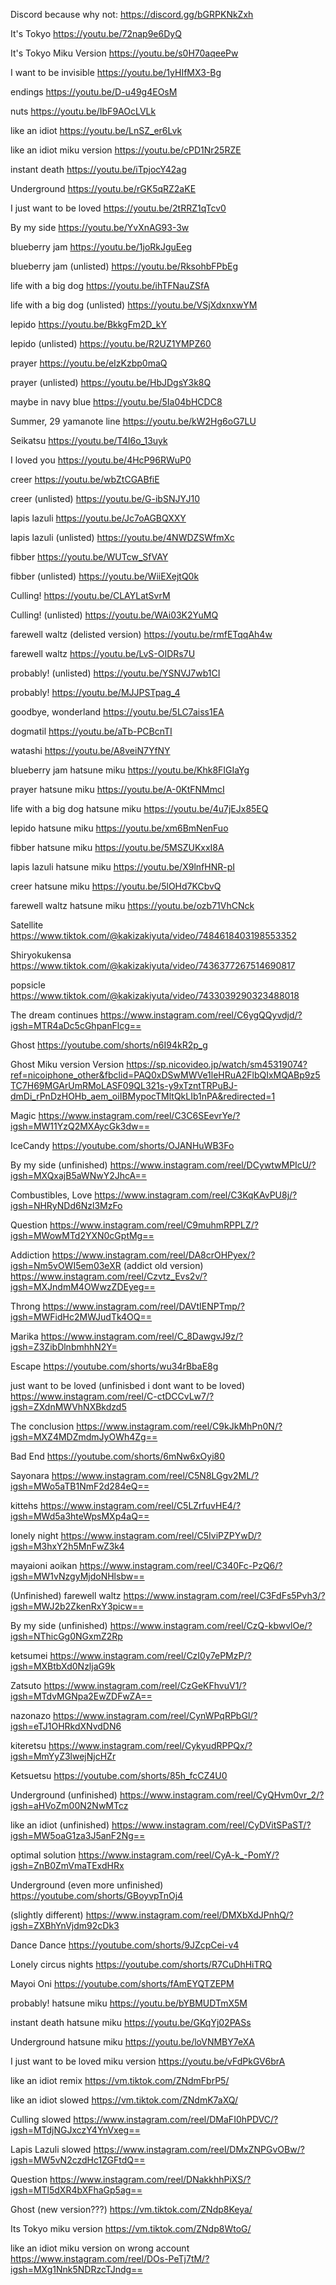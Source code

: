 Discord because why not: https://discord.gg/bGRPKNkZxh


It's Tokyo
https://youtu.be/72nap9e6DyQ

It's Tokyo Miku Version
https://youtu.be/s0H70aqeePw

I want to be invisible
https://youtu.be/1yHIfMX3-Bg

endings
https://youtu.be/D-u49g4EOsM

nuts
https://youtu.be/IbF9AOcLVLk

like an idiot
https://youtu.be/LnSZ_er6Lvk

like an idiot miku version
https://youtu.be/cPD1Nr25RZE

instant death
https://youtu.be/iTpjocY42ag

Underground 
https://youtu.be/rGK5qRZ2aKE

I just want to be loved
https://youtu.be/2tRRZ1qTcv0

By my side
https://youtu.be/YvXnAG93-3w

blueberry jam
https://youtu.be/1joRkJguEeg

blueberry jam (unlisted)
https://youtu.be/RksohbFPbEg

life with a big dog 
https://youtu.be/ihTFNauZSfA

life with a big dog (unlisted)
https://youtu.be/VSjXdxnxwYM

lepido
https://youtu.be/BkkgFm2D_kY

lepido (unlisted)
https://youtu.be/R2UZ1YMPZ60

prayer
https://youtu.be/eIzKzbp0maQ

prayer (unlisted)
https://youtu.be/HbJDgsY3k8Q

maybe in navy blue
https://youtu.be/5Ia04bHCDC8

Summer, 29 yamanote line
https://youtu.be/kW2Hg6oG7LU

Seikatsu
https://youtu.be/T4I6o_13uyk

I loved you
https://youtu.be/4HcP96RWuP0

creer
https://youtu.be/wbZtCGABfiE

creer (unlisted)
https://youtu.be/G-ibSNJYJ10

lapis lazuli
https://youtu.be/Jc7oAGBQXXY

lapis lazuli (unlisted)
https://youtu.be/4NWDZSWfmXc

fibber
https://youtu.be/WUTcw_SfVAY

fibber (unlisted)
https://youtu.be/WiiEXejtQ0k

Culling!
https://youtu.be/CLAYLatSvrM

Culling! (unlisted)
https://youtu.be/WAi03K2YuMQ

farewell waltz (delisted version)
https://youtu.be/rmfETqqAh4w

farewell waltz
https://youtu.be/LvS-OIDRs7U

probably! (unlisted)
https://youtu.be/YSNVJ7wb1CI

probably!
https://youtu.be/MJJPSTpag_4

goodbye, wonderland
https://youtu.be/5LC7aiss1EA

dogmatil
https://youtu.be/aTb-PCBcnTI

watashi
https://youtu.be/A8veiN7YfNY

blueberry jam hatsune miku
https://youtu.be/Khk8FIGIaYg

prayer hatsune miku 
https://youtu.be/A-0KtFNMmcI

life with a big dog hatsune miku
https://youtu.be/4u7jEJx85EQ

lepido hatsune miku
https://youtu.be/xm6BmNenFuo

fibber hatsune miku
https://youtu.be/5MSZUKxxI8A

lapis lazuli hatsune miku 
https://youtu.be/X9lnfHNR-pI

creer hatsune miku
https://youtu.be/5lOHd7KCbvQ

farewell waltz hatsune miku
https://youtu.be/ozb71VhCNck

Satellite
https://www.tiktok.com/@kakizakiyuta/video/7484618403198553352

Shiryokukensa
https://www.tiktok.com/@kakizakiyuta/video/7436377267514690817

popsicle
https://www.tiktok.com/@kakizakiyuta/video/7433039290323488018

The dream continues
https://www.instagram.com/reel/C6ygQQyvdjd/?igsh=MTR4aDc5cGhpanFlcg==

Ghost
https://youtube.com/shorts/n6I94kR2p_g

Ghost Miku version Version
https://sp.nicovideo.jp/watch/sm45319074?ref=nicoiphone_other&fbclid=PAQ0xDSwMWVe1leHRuA2FlbQIxMQABp9z5TC7H69MGArUmRMoLASF09QL321s-y9xTzntTRPuBJ-dmDi_rPnDzHOHb_aem_oiIBMypocTMltQkLIb1nPA&redirected=1

Magic
https://www.instagram.com/reel/C3C6SEevrYe/?igsh=MW11YzQ2MXAycGk3dw==

IceCandy
https://youtube.com/shorts/OJANHuWB3Fo

By my side (unfinished) 
https://www.instagram.com/reel/DCywtwMPIcU/?igsh=MXQxajB5aWNwY2JhcA==

Combustibles, Love
https://www.instagram.com/reel/C3KqKAvPU8j/?igsh=NHRyNDd6Nzl3MzFo

Question 
https://www.instagram.com/reel/C9muhmRPPLZ/?igsh=MWowMTd2YXN0cGptMg==

Addiction 
https://www.instagram.com/reel/DA8crOHPyex/?igsh=Nm5vOWI5em03eXR
(addict old version)
https://www.instagram.com/reel/Czvtz_Evs2v/?igsh=MXJndmM4OWwzZDEyeg==

Throng https://www.instagram.com/reel/DAVtIENPTmp/?igsh=MWFidHc2MWJudTk4OQ==

Marika https://www.instagram.com/reel/C_8DawgvJ9z/?igsh=Z3ZibDlnbmhhN2Y=

Escape
https://youtube.com/shorts/wu34rBbaE8g

just want to be loved (unfinisbed i dont want to be loved)
https://www.instagram.com/reel/C-ctDCCvLw7/?igsh=ZXdnMWVhNXBkdzd5

The conclusion
https://www.instagram.com/reel/C9kJkMhPn0N/?igsh=MXZ4MDZmdmJyOWh4Zg==

Bad End
https://youtube.com/shorts/6mNw6xOyi80

Sayonara
https://www.instagram.com/reel/C5N8LGgv2ML/?igsh=MWo5aTB1NmF2d284eQ==

kittehs
https://www.instagram.com/reel/C5LZrfuvHE4/?igsh=MWd5a3hteWpsMXp4aQ==

lonely night
https://www.instagram.com/reel/C5IviPZPYwD/?igsh=M3hxY2h5MnFwZ3k4

mayaioni aoikan
https://www.instagram.com/reel/C340Fc-PzQ6/?igsh=MW1vNzgyMjdoNHlsbw==

(Unfinished) farewell waltz
https://www.instagram.com/reel/C3FdFs5Pvh3/?igsh=MWJ2b2ZkenRxY3picw==

By my side (unfinished)
https://www.instagram.com/reel/CzQ-kbwvlOe/?igsh=NThicGg0NGxmZ2Rp

ketsumei
https://www.instagram.com/reel/CzI0y7ePMzP/?igsh=MXBtbXd0NzljaG9k

Zatsuto
https://www.instagram.com/reel/CzGeKFhvuV1/?igsh=MTdvMGNpa2EwZDFwZA==

nazonazo
https://www.instagram.com/reel/CynWPqRPbGl/?igsh=eTJ1OHRkdXNvdDN6

kiteretsu
https://www.instagram.com/reel/CykyudRPPQx/?igsh=MmYyZ3lwejNjcHZr

Ketsuetsu
https://youtube.com/shorts/85h_fcCZ4U0

Underground (unfinished)
https://www.instagram.com/reel/CyQHvm0vr_2/?igsh=aHVoZm00N2NwMTcz

like an idiot (unfinished)
https://www.instagram.com/reel/CyDVitSPaST/?igsh=MW5oaG1za3J5anF2Ng==

optimal solution
https://www.instagram.com/reel/CyA-k_-PomY/?igsh=ZnB0ZmVmaTExdHRx

Underground (even more unfinished)
https://youtube.com/shorts/GBoyvpTnOj4

(slightly different) https://www.instagram.com/reel/DMXbXdJPnhQ/?igsh=ZXBhYnVjdm92cDk3 

Dance Dance
https://youtube.com/shorts/9JZcpCei-v4

Lonely circus nights
https://youtube.com/shorts/R7CuDhHiTRQ

Mayoi Oni
https://youtube.com/shorts/fAmEYQTZEPM

probably! hatsune miku
https://youtu.be/bYBMUDTmX5M

instant death hatsune miku
https://youtu.be/GKqYj02PASs

Underground hatsune miku
https://youtu.be/loVNMBY7eXA

I just want to be loved miku version
https://youtu.be/vFdPkGV6brA

like an idiot remix
https://vm.tiktok.com/ZNdmFbrP5/

like an idiot slowed
https://vm.tiktok.com/ZNdmK7aXQ/

Culling slowed
https://www.instagram.com/reel/DMaFI0hPDVC/?igsh=MTdjNGJxczY4YnVxeg==

Lapis Lazuli slowed
https://www.instagram.com/reel/DMxZNPGvOBw/?igsh=MW5vN2czdHc1ZGFtdQ==

Question
https://www.instagram.com/reel/DNakkhhPiXS/?igsh=MTl5dXR4bXFhaGp5ag==

Ghost (new version???)
https://vm.tiktok.com/ZNdp8Keya/

Its Tokyo miku version
https://vm.tiktok.com/ZNdp8WtoG/

like an idiot miku version on wrong account
https://www.instagram.com/reel/DOs-PeTj7tM/?igsh=MXg1Nnk5NDRzcTJndg==
